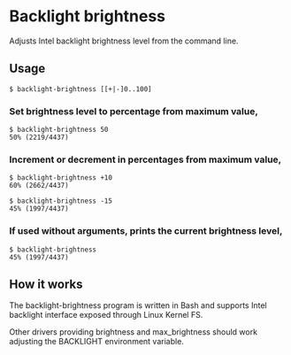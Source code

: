 # Backlight brightness

Adjusts Intel backlight brightness level from the command line.

## Usage

```
$ backlight-brightness [[+|-]0..100]
```

### Set brightness level to percentage from maximum value,

```
$ backlight-brightness 50
50% (2219/4437)
```

### Increment or decrement in percentages from maximum value,

```
$ backlight-brightness +10
60% (2662/4437)

$ backlight-brightness -15
45% (1997/4437)
```

### If used without arguments, prints the current brightness level,

```
$ backlight-brightness
45% (1997/4437)
```

## How it works

The backlight-brightness program is written in Bash and supports Intel backlight interface exposed through Linux Kernel FS.

Other drivers providing brightness and max_brightness should work adjusting the BACKLIGHT environment variable.
